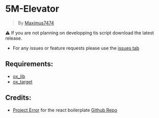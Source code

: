 # 5M-Elevator
> By [Maximus7474](https://github.com/Maximus7474)

⚠️ If you are not planning on developping tis script download the latest release.

- For any issues or feature requests please use the [issues tab](https://github.com/Maximus7474/5M-Elevator/issues)

## Requirements:
- [ox_lib](https://github.com/overextended/ox_lib/releases)
- [ox_target](https://github.com/overextended/ox_target/releases)

## Credits:
- [Project Error](https://github.com/project-error) for the react boilerplate [Github Repo](https://github.com/project-error/fivem-react-boilerplate-lua)
